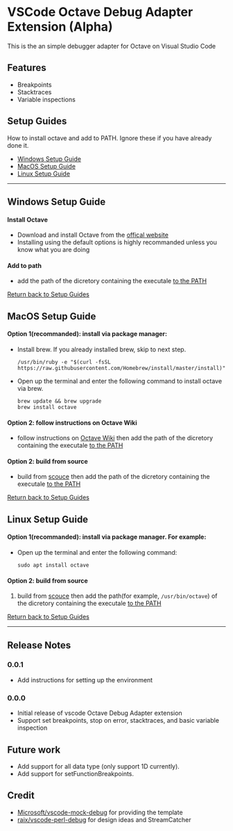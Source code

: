 # VSCode Octave Debug Adapter Extension (Alpha)

This is the an simple debugger adapter for Octave on Visual Studio Code

## Features

* Breakpoints
* Stacktraces
* Variable inspections

## Setup Guides
How to install octave and add to PATH. Ignore these if you have already done it.
* [Windows Setup Guide](#windows-setup-guide)
* [MacOS Setup Guide](#macos-setup-guide)
* [Linux Setup Guide](#linux-setup-guide)

---

## Windows Setup Guide

#### Install Octave

* Download and install Octave from the [offical website](https://www.gnu.org/software/octave/download.html)
* Installing using the default options is highly recommanded unless you know what you are doing

#### Add to path

* add the path of the dicretory containing the executale [to the PATH](https://stackoverflow.com/a/44272417/6438359)

[Return back to Setup Guides](#setup-guides)


## MacOS Setup Guide

#### Option 1(recommanded): install via package manager:

* Install brew. If you already installed brew, skip to next step.
    ```
    /usr/bin/ruby -e "$(curl -fsSL https://raw.githubusercontent.com/Homebrew/install/master/install)"
    ```

* Open up the terminal and enter the following command to install octave via brew.
    ```
    brew update && brew upgrade
    brew install octave
    ```

#### Option 2: follow instructions on Octave Wiki 
* follow instructions on [Octave Wiki](https://wiki.octave.org/Octave_for_macOS) then add the path of the dicretory containing the executale [to the PATH](https://stackoverflow.com/a/22465399/6438359)

#### Option 2: build from source
* build from [scouce](https://www.gnu.org/software/octave/download.html) then add the path of the dicretory containing the executale [to the PATH](https://stackoverflow.com/a/22465399/6438359)

[Return back to Setup Guides](#setup-guides)


## Linux Setup Guide

#### Option 1(recommanded): install via package manager. For example:

* Open up the terminal and enter the following command:
  ```
  sudo apt install octave
  ```

#### Option 2: build from source
1. build from [scouce](https://www.gnu.org/software/octave/download.html) then add the path(for example, `/usr/bin/octave`) of the dicretory containing the executale [to the PATH](https://stackoverflow.com/a/14638025/6438359)

[Return back to Setup Guides](#setup-guides)

---


## Release Notes

### 0.0.1

* Add instructions for setting up the environment

### 0.0.0

* Initial release of vscode Octave Debug Adapter extension
* Support set breakpoints, stop on error, stacktraces, and basic variable inspection

## Future work

* Add support for all data type (only support 1D currently).
* Add support for setFunctionBreakpoints.

## Credit

* [Microsoft/vscode-mock-debug](https://github.com/Microsoft/vscode-mock-debug) for providing the template
* [raix/vscode-perl-debug](https://github.com/raix/vscode-perl-debug) for design ideas and StreamCatcher
